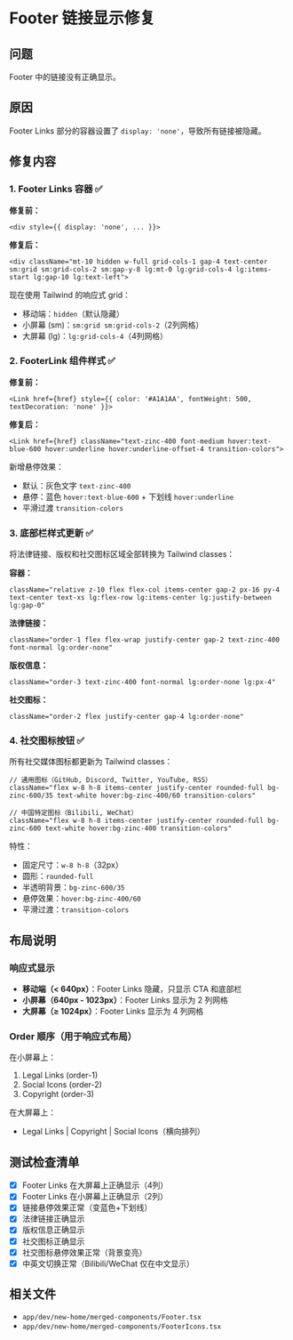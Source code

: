 # Footer 链接显示修复

## 问题
Footer 中的链接没有正确显示。

## 原因
Footer Links 部分的容器设置了 `display: 'none'`，导致所有链接被隐藏。

## 修复内容

### 1. Footer Links 容器 ✅
**修复前：**
```tsx
<div style={{ display: 'none', ... }}>
```

**修复后：**
```tsx
<div className="mt-10 hidden w-full grid-cols-1 gap-4 text-center sm:grid sm:grid-cols-2 sm:gap-y-8 lg:mt-0 lg:grid-cols-4 lg:items-start lg:gap-10 lg:text-left">
```

现在使用 Tailwind 的响应式 grid：
- 移动端：`hidden`（默认隐藏）
- 小屏幕 (sm)：`sm:grid sm:grid-cols-2`（2列网格）
- 大屏幕 (lg)：`lg:grid-cols-4`（4列网格）

### 2. FooterLink 组件样式 ✅
**修复前：**
```tsx
<Link href={href} style={{ color: '#A1A1AA', fontWeight: 500, textDecoration: 'none' }}>
```

**修复后：**
```tsx
<Link href={href} className="text-zinc-400 font-medium hover:text-blue-600 hover:underline hover:underline-offset-4 transition-colors">
```

新增悬停效果：
- 默认：灰色文字 `text-zinc-400`
- 悬停：蓝色 `hover:text-blue-600` + 下划线 `hover:underline`
- 平滑过渡 `transition-colors`

### 3. 底部栏样式更新 ✅
将法律链接、版权和社交图标区域全部转换为 Tailwind classes：

**容器：**
```tsx
className="relative z-10 flex flex-col items-center gap-2 px-16 py-4 text-center text-xs lg:flex-row lg:items-center lg:justify-between lg:gap-0"
```

**法律链接：**
```tsx
className="order-1 flex flex-wrap justify-center gap-2 text-zinc-400 font-normal lg:order-none"
```

**版权信息：**
```tsx
className="order-3 text-zinc-400 font-normal lg:order-none lg:px-4"
```

**社交图标：**
```tsx
className="order-2 flex justify-center gap-4 lg:order-none"
```

### 4. 社交图标按钮 ✅
所有社交媒体图标都更新为 Tailwind classes：

```tsx
// 通用图标（GitHub, Discord, Twitter, YouTube, RSS）
className="flex w-8 h-8 items-center justify-center rounded-full bg-zinc-600/35 text-white hover:bg-zinc-400/60 transition-colors"

// 中国特定图标（Bilibili, WeChat）
className="flex w-8 h-8 items-center justify-center rounded-full bg-zinc-600 text-white hover:bg-zinc-400 transition-colors"
```

特性：
- 固定尺寸：`w-8 h-8`（32px）
- 圆形：`rounded-full`
- 半透明背景：`bg-zinc-600/35`
- 悬停效果：`hover:bg-zinc-400/60`
- 平滑过渡：`transition-colors`

## 布局说明

### 响应式显示
- **移动端（< 640px）**：Footer Links 隐藏，只显示 CTA 和底部栏
- **小屏幕（640px - 1023px）**：Footer Links 显示为 2 列网格
- **大屏幕（≥ 1024px）**：Footer Links 显示为 4 列网格

### Order 顺序（用于响应式布局）
在小屏幕上：
1. Legal Links (order-1)
2. Social Icons (order-2)
3. Copyright (order-3)

在大屏幕上：
- Legal Links | Copyright | Social Icons（横向排列）

## 测试检查清单
- [x] Footer Links 在大屏幕上正确显示（4列）
- [x] Footer Links 在小屏幕上正确显示（2列）
- [x] 链接悬停效果正常（变蓝色+下划线）
- [x] 法律链接正确显示
- [x] 版权信息正确显示
- [x] 社交图标正确显示
- [x] 社交图标悬停效果正常（背景变亮）
- [x] 中英文切换正常（Bilibili/WeChat 仅在中文显示）

## 相关文件
- `app/dev/new-home/merged-components/Footer.tsx`
- `app/dev/new-home/merged-components/FooterIcons.tsx`
